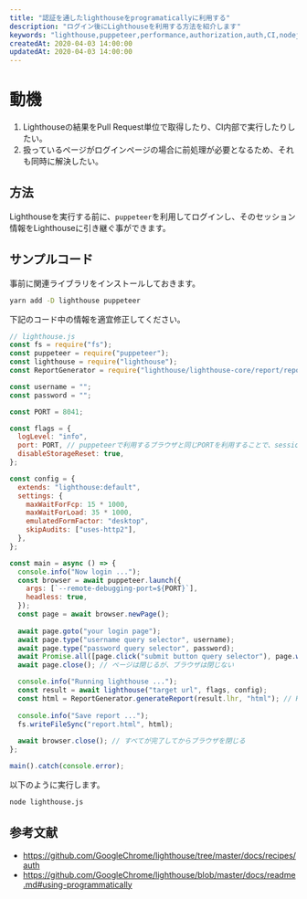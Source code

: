 ```yaml
---
title: "認証を通したlighthouseをprogramaticallyに利用する"
description: "ログイン後にLighthouseを利用する方法を紹介します"
keywords: "lighthouse,puppeteer,performance,authorization,auth,CI,nodejs,サンプル,html"
createdAt: 2020-04-03 14:00:00
updatedAt: 2020-04-03 14:00:00
---
```


# 動機

1. Lighthouseの結果をPull Request単位で取得したり、CI内部で実行したりしたい。
2. 扱っているページがログインページの場合に前処理が必要となるため、それも同時に解決したい。

## 方法

Lighthouseを実行する前に、`puppeteer`を利用してログインし、そのセッション情報をLighthouseに引き継ぐ事ができます。

## サンプルコード

事前に関連ライブラリをインストールしておきます。

```bash
yarn add -D lighthouse puppeteer
```

下記のコード中の情報を適宜修正してください。

```js
// lighthouse.js
const fs = require("fs");
const puppeteer = require("puppeteer");
const lighthouse = require("lighthouse");
const ReportGenerator = require("lighthouse/lighthouse-core/report/report-generator");

const username = "";
const password = "";

const PORT = 8041;

const flags = {
  logLevel: "info",
  port: PORT, // puppeteerで利用するブラウザと同じPORTを利用することで、sessionが継続される
  disableStorageReset: true,
};

const config = {
  extends: "lighthouse:default",
  settings: {
    maxWaitForFcp: 15 * 1000,
    maxWaitForLoad: 35 * 1000,
    emulatedFormFactor: "desktop",
    skipAudits: ["uses-http2"],
  },
};

const main = async () => {
  console.info("Now login ...");
  const browser = await puppeteer.launch({
    args: [`--remote-debugging-port=${PORT}`],
    headless: true,
  });
  const page = await browser.newPage();
  
  await page.goto("your login page");
  await page.type("username query selector", username);
  await page.type("password query selector", password);
  await Promise.all([page.click("submit button query selector"), page.waitForNavigation()]);
  await page.close(); // ページは閉じるが、ブラウザは閉じない

  console.info("Running lighthouse ...");
  const result = await lighthouse("target url", flags, config);
  const html = ReportGenerator.generateReport(result.lhr, "html"); // HTML出力する
  
  console.info("Save report ...");
  fs.writeFileSync("report.html", html);
  
  await browser.close(); // すべてが完了してからブラウザを閉じる
};

main().catch(console.error);
```

以下のように実行します。

```bash
node lighthouse.js
```

## 参考文献

* <https://github.com/GoogleChrome/lighthouse/tree/master/docs/recipes/auth>
* <https://github.com/GoogleChrome/lighthouse/blob/master/docs/readme.md#using-programmatically>
